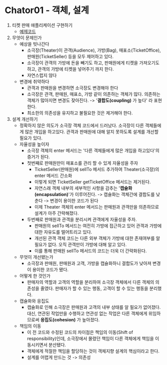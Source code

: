 # Chator01 - 객체, 설계

1. 티켓 판매 애플리케이션 구현하기
   * [예제코드](https://github.com/Eechul/book_object/tree/main/src/main/java/chapter01/ticket)
2. 무엇이 문제인가
   * 예상을 빗나간다
      * 소극장(Theater)이 관객(Audience), 가방(Bag), 매표소(TicketOffice), 판매원(TicketSeller) 등을 모두 제어하고 있다.
      * 소극장이 관객의 가방에 돈을 빼기도 하고, 판매원에게 티켓을 가져오기도 하고, 관객의 가방에 티켓을 넣어주기 까지 한다.
      * 자연스럽지 않다
   * 변경에 취약하다
      * 관객과 판매원을 변경하면 소극장도 변경해야 한다
      * 소극장은 관객, 판매원, 매표소, 가방 같이 의존하는 객체가 많다. 의존하는 객체가 많아지면 변경도 잦아진다. -> '**결합도(coupling)** 가 높다' 라 표현한다. 
      * 최소한의 의존성을 유지하고 불필요한 것은 제거해야 한다.
3. 설계 개선하기
    * 정확하지 않은 의도가 소극장 객체 코드에서 드러났다. 소극장이 다른 객체들에게 많은 개입을 하고있다. 관객과 판매원에 대해 알지 못하도록 설계를 개선할 필요가 있다.
    * 자율성을 높이자
      * 소극장 객체의 enter 메서드는 '다른 객체들에게 많은 개입을 하고있다'의 증거가 된다.
      * 첫번째로 판매원만이 매표소를 관리 할 수 있게 자율성을 주자
        * TicketSeller(판매원)에 sellTo 메서드 추가하여 Theater(소극장)의 enter 메서드 간소화
        * 이렇게 되면 TicketSeller getTicketOffice 메서드는 제거된다.
        * 자연스래 객체 내부의 세부적인 사항을 감추는 '**캡슐화(encapsulation)**'가 이루어진다. -> 캡슐화는 객체간에 결합도를 낮춘다 -> 변경이 용이한 코드가 된다 
        * 이제 Theater 객체의 enter 메서드는 판매원과 관객만을 의존하므로 설계가 아주 간략해졌다.
      * 두번째로 판매원과 관객을 분리시켜 관객에게 자율성을 주자.
        * 판매원의 sellTo 메서드는 여전히 가방에 접근하고 있어 관객과 가방에 대한 자유도를 떨어트리고 있다.
        * 개선된 관객 객체 코드는 다른 외부 객체가 가방에 대한 존재여부를 알 필요가 없다. 오직 관객만이 가방에 대해 알고 있다.
        * 이를 통해 판매원 sellTo 메서드의 코드는 더욱 더 간략화된다.
    * 무엇이 개선됐는가
      * 소극장과 판매원, 판매원과 고객, 가방을 캡슐화하니 결합도가 낮아져 변경이 용이한 코드가 됐다.
    * 어떻게 한 것인가
      * 판매자의 역할과 고객의 역할을 분리하여 소극장 객체에서 다른 객체의 의존성을 줄였다. 판매자가 할 수 있는 행동, 고객이 할 수 있는 행동을 분리했다.  
    * 캡슐화와 응집도
      * 캡슐화로 인해 소극장은 판매원과 고객의 내부 상태를 알 필요가 없어졌다. 대신, 연관된 작업만을 수행하고 연관성 없는 작업은 다른 객체에게 위임하므로써 **응집도(cohesion)** 가 높아졌다.
    * 책임의 이동
      * 이 전 코드와 수정된 코드의 차이점은 책임의 이동(Shift of responsibility)인데, 소극장에서 몰렸던 책임이 다른 객체에게 책임을 이동시키면서 분산됐다.
      * 객체에게 적절한 책임을 할당하는 것이 객체지향 설계의 핵심이라고 한다.
      * 설계를 어렵게 만드는 것 -> 의존성
    
    
 

